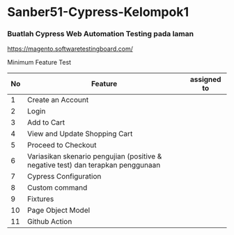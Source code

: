 # Sanber51-Cypress-Kelompok1


### Buatlah Cypress Web Automation Testing pada laman
https://magento.softwaretestingboard.com/

Minimum Feature Test

| No | Feature |assigned to |
| --- | --- | --- | 
| 1 | Create an Account | | 
| 2 | Login | |
| 3 | Add to Cart |  | 
| 4 | View and Update Shopping Cart |  |
| 5 | Proceed to Checkout |  |
| 6 | Variasikan skenario pengujian (positive & negative test) dan terapkan penggunaan |  |
| 7 | Cypress Configuration |  |
| 8 | Custom command |  |
| 9 | Fixtures |  |
| 10 | Page Object Model |  |
| 11 | Github Action |  |
